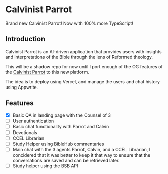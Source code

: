 # Calvinist Parrot

Brand new Calvinist Parrot! Now with 100% more TypeScript!

## Introduction

Calvinist Parrot is an AI-driven application that provides users with insights and interpretations of the Bible through the lens of Reformed theology.

This will be a shadow repo for now until I port enough of the OG features of the [Calvinist Parrot](https://github.com/Jegama/calvinist-parrot-legacy) to this new platform.

The idea is to deploy using Vercel, and manage the users and chat history using Appwrite.

## Features

- [x] Basic QA in landing page with the Counsel of 3
- [ ] User authentication
- [ ] Basic chat functionality with Parrot and Calvin
- [ ] Devotionals
- [ ] CCEL Librarian
- [ ] Study Helper using BibleHub commentaries
- [ ] Main chat with the 3 agents Parrot, Calvin, and a CCEL Librarian, I concidered that it was better to keep it that way to ensure that the conversations are saved and can be retrieved later.
- [ ] Study helper using the BSB API
